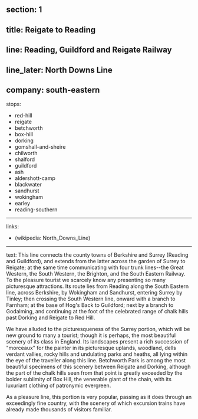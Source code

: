 ﻿section: 1
----
title: Reigate to Reading
----
line: Reading, Guildford and Reigate Railway
----
line_later: North Downs Line
----
company: south-eastern
----
stops:
- red-hill
- reigate
- betchworth
- box-hill
- dorking
- gomshall-and-sheire
- chilworth
- shalford
- guildford
- ash
- aldershott-camp
- blackwater
- sandhurst
- wokingham
- earley
- reading-southern
----
links:
- (wikipedia: North_Downs_Line)
----
text: This line connects the county towns of Berkshire and Surrey (Reading and Guildford), and extends from the latter across the garden of Surrey to Reigate; at the same time communicating with four trunk lines--the Great Western, the South Western, the Brighton, and the South Eastern Railway. To the pleasure tourist we scarcely know any presenting so many picturesque attractions. Its route lies from Reading along the South Eastern line, across Berkshire, by Wokingham and Sandhurst, entering Surrey by Tinley; then crossing the South Western line, onward with a branch to Farnham; at the base of Hog's Back to Guildford; next by a branch to Godalming, and continuing at the foot of the celebrated range of chalk hills past Dorking and Reigate to Red Hill.

We have alluded to the picturesqueness of the Surrey portion, which will be new ground to many a tourist; though it is perhaps, the most beautiful scenery of its class in England. Its landscapes present a rich succession of "morceaux" for the painter in its picturesque uplands, woodland, dells verdant vallies, rocky hills and undulating parks and heaths, all lying within the eye of the traveller along this line. Betchworth Park is among the most beautiful specimens of this scenery between Reigate and Dorking, although the part of the chalk hills seen from that point is greatly exceeded by the bolder sublimity of Box Hill, the venerable giant of the chain, with its luxuriant clothing of patronymic evergreen.

As a pleasure line, this portion is very popular, passing as it does through an exceedingly fine country, with the scenery of which excursion trains have already made thousands of visitors familiar.
